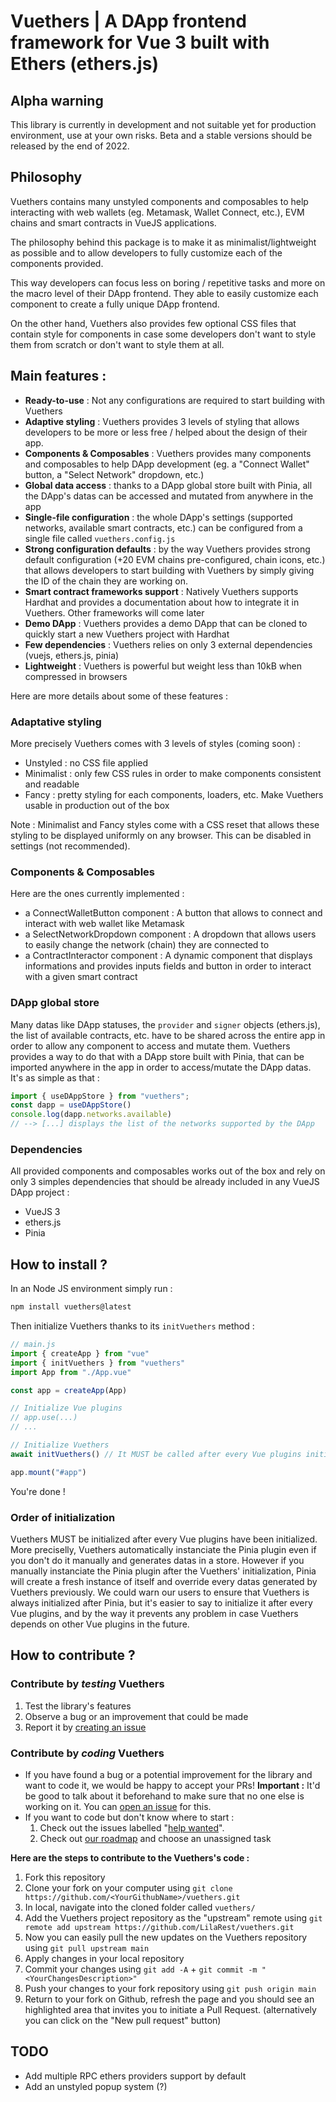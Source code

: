 # Vuethers | A DApp frontend framework for Vue 3 built with Ethers (ethers.js) 

## Alpha warning
This library is currently in development and not suitable yet for production environment, use at your own risks.
Beta and a stable versions should be released by the end of 2022.


## Philosophy
Vuethers contains many unstyled components and composables to help interacting with web wallets (eg. Metamask, Wallet Connect, etc.), EVM chains and smart contracts in VueJS applications.

The philosophy behind this package is to make it as minimalist/lightweight as possible and to allow developers to fully customize each of the components provided.

This way developers can focus less on boring / repetitive tasks and more on the macro level of their DApp frontend. They able to easily customize each component to create a fully unique DApp frontend.

On the other hand, Vuethers also provides few optional CSS files that contain style for components in case some developers don't want to style them from scratch or don't want to style them at all.


## Main features :
- **Ready-to-use** : Not any configurations are required to start building with Vuethers
- **Adaptive styling** : Vuethers provides 3 levels of styling that allows developers to be more or less free / helped about the design of their app.
- **Components & Composables** : Vuethers provides many components and composables to help DApp development (eg. a "Connect Wallet" button, a "Select Network" dropdown, etc.)
- **Global data access** : thanks to a DApp global store built with Pinia, all the DApp's datas can be accessed and mutated from anywhere in the app
- **Single-file configuration** : the whole DApp's settings (supported networks, available smart contracts, etc.) can be configured from a single file called `vuethers.config.js`
- **Strong configuration defaults** : by the way Vuethers provides strong default configuration (+20 EVM chains pre-configured, chain icons, etc.) that allows developers to start building with Vuethers by simply giving the ID of the chain they are working on.
- **Smart contract frameworks support** : Natively Vuethers supports Hardhat and provides a documentation about how to integrate it in Vuethers. Other frameworks will come later
- **Demo DApp** : Vuethers provides a demo DApp that can be cloned to quickly start a new Vuethers project with Hardhat
- **Few dependencies** : Vuethers relies on only 3 external dependencies (vuejs, ethers.js, pinia)
- **Lightweight** : Vuethers is powerful but weight less than 10kB when compressed in browsers

Here are more details about some of these features :


### Adaptative styling
More precisely Vuethers comes with 3 levels of styles (coming soon) :
- Unstyled : no CSS file applied
- Minimalist : only few CSS rules in order to make components consistent and readable
- Fancy : pretty styling for each components, loaders, etc. Make Vuethers usable in production out of the box

Note : Minimalist and Fancy styles come with a CSS reset that allows these styling to be displayed uniformly on any browser. This can be disabled in settings (not recommended).


### Components & Composables
Here are the ones currently implemented :
- a ConnectWalletButton component : A button that allows to connect and interact with web wallet like Metamask
- a SelectNetworkDropdown component : A dropdown that allows users to easily change the network (chain) they are connected to
- a ContractInteractor component : A dynamic component that displays informations and provides inputs fields and button in order to interact with a given smart contract 


### DApp global store
Many datas like DApp statuses, the `provider` and `signer` objects (ethers.js), the list of available contracts, etc. have to be shared across the entire app in order to allow any component to access and mutate them.
Vuethers provides a way to do that with a DApp store built with Pinia, that can be imported anywhere in the app in order to access/mutate the DApp datas.
It's as simple as that :
```js
import { useDAppStore } from "vuethers";
const dapp = useDAppStore()
console.log(dapp.networks.available)
// --> [...] displays the list of the networks supported by the DApp
```


### Dependencies
All provided components and composables works out of the box and rely on only 3 simples dependencies that should be already included in any VueJS DApp project :
- VueJS 3
- ethers.js
- Pinia


## How to install ?
In an Node JS environment simply run :
```bash
npm install vuethers@latest
```
Then initialize Vuethers thanks to its `initVuethers` method :
```js
// main.js
import { createApp } from "vue"
import { initVuethers } from "vuethers"
import App from "./App.vue"

const app = createApp(App)

// Initialize Vue plugins
// app.use(...)
// ...

// Initialize Vuethers
await initVuethers() // It MUST be called after every Vue plugins initialization (see below)

app.mount("#app")
```
You're done !

### Order of initialization
Vuethers MUST be initialized after every Vue plugins have been initialized.
More preciselly, Vuethers automatically instanciate the Pinia plugin even if you don't do it manually and generates datas in a store.
However if you manually instanciate the Pinia plugin after the Vuethers' initialization, Pinia will create a fresh instance of itself and override every datas generated by Vuethers previously.
We could warn our users to ensure that Vuethers is always initialized after Pinia, but it's easier to say to initialize it after every Vue plugins, and by the way it prevents any problem in case Vuethers depends on other Vue plugins in the future.


## How to contribute ?

### Contribute by _**testing**_ Vuethers
1) Test the library's features
2) Observe a bug or an improvement that could be made
3) Report it by [creating an issue](https://github.com/LilaRest/vuethers/issues/new)

### Contribute by _**coding**_ Vuethers
- If you have found a bug or a potential improvement for the library and want to code it, we would be happy to accept your PRs!
  **Important :** It'd be good to talk about it beforehand to make sure that no one else is working on it. You can [open an issue](https://github.com/LilaRest/Vuethers/issues/new) for this.
- If you want to code but don't know where to start :
  1) Check out the issues labelled "[help wanted](https://github.com/LilaRest/vuethers/labels/help%20wanted)".
  2) Check out [our roadmap](https://github.com/LilaRest/vuethers/projects/1) and choose an unassigned task

**Here are the steps to contribute to the Vuethers's code :**
1) Fork this repository
2) Clone your fork on your computer using `git clone https://github.com/<YourGithubName>/vuethers.git`
3) In local, navigate into the cloned folder called `vuethers/`
4) Add the Vuethers project repository as the "upstream" remote using `git remote add upstream https://github.com/LilaRest/vuethers.git`
5) Now you can easily pull the new updates on the Vuethers repository using `git pull upstream main`
5) Apply changes in your local repository
6) Commit your changes using `git add -A` + `git commit -m "<YourChangesDescription>"`
7) Push your changes to your fork repository using `git push origin main`
8) Return to your fork on Github, refresh the page and you should see an highlighted area that invites you to initiate a Pull Request. (alternatively you can click on the "New pull request" button)

## TODO
- Add multiple RPC ethers providers support by default
- Add an unstyled popup system (?)

